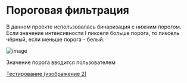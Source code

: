 # Пороговая фильтрация
В данном проекте использовалась бинаризация с нижним порогом. Если значение интенсивности I пикселя больше порога, то пиксель чёрный, если меньше порога - белый.

![image](https://user-images.githubusercontent.com/79001610/211875845-466730ea-a422-4cc9-9d95-b3265f70f139.png)

Значение порога вводится пользователем

[Тестирование (изображение 2)](content/threshold.jpg)
